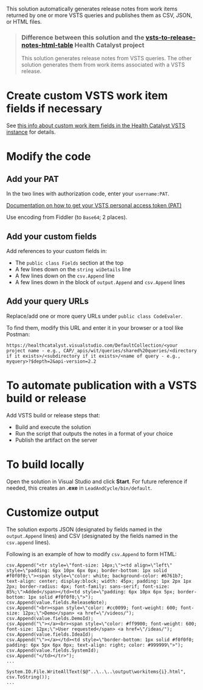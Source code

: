 This solution automatically generates release notes from work items returned by one or more VSTS queries and publishes them as CSV, JSON, or HTML files.

> ### Difference between this solution and the [vsts-to-release-notes-html-table](https://github.com/HealthCatalyst/vsts-release-notes-html-table) Health Catalyst project
> This solution generates release notes from VSTS queries. The other solution generates them from work items associated with a VSTS release.

# Create custom VSTS work item fields if necessary
See [this info about custom work item fields in the Health Catalyst VSTS instance](https://github.com/HealthCatalyst/vsts-release-notes-html-table#step-1-identify-default-and-custom-fields-in-vsts-work-item-forms-create-custom-fields-if-necessary) for details.

# Modify the code
## Add your PAT
In the two lines with authorization code, enter your `username:PAT`.

[Documentation on how to get your VSTS personal access token (PAT)](https://www.visualstudio.com/en-us/docs/setup-admin/team-services/use-personal-access-tokens-to-authenticate)

Use encoding from Fiddler (to `Base64`; 2 places).

## Add your custom fields
Add references to your custom fields in:
- The `public class Fields` section at the top
- A few lines down on the `string wiDetails` line
- A few lines down on the `csv.Append` line
- A few lines down in the block of `output.Append` and `csv.Append` lines

## Add your query URLs
Replace/add one or more query URLs under `public class CodeEvaler`.

To find them, modify this URL and enter it in your browser or a tool like Postman:
```
https://healthcatalyst.visualstudio.com/DefaultCollection/<your project name - e.g., CAP/_apis/wit/queries/shared%20queries/<directory if it exists>/<subdirectory if it exists>/<name of query - e.g., myquery>?$depth=2&api-version=2.2
```

# To automate publication with a VSTS build or release
Add VSTS build or release steps that:
- Build and execute the solution
- Run the script that outputs the notes in a format of your choice
- Publish the artifact on the server

# To build locally
Open the solution in Visual Studio and click **Start**. For future reference if needed, this creates an **.exe** in `LeadAndCycle/bin/default`.

# Customize output
The solution exports JSON (designated by fields named in the `output.Append` lines) and CSV (designated by the fields named in the `csv.append` lines).

Following is an example of how to modify `csv.Append` to form HTML:

```
csv.Append("<tr style=\"font-size: 14px;\"><td align=\"left\" style=\"padding: 6px 10px 6px 0px; border-bottom: 1px solid #f0f0f0;\"><span style=\"color: white; background-color: #6761b7; text-align: center; display:block; width: 45px; padding: 1px 2px 1px 2px; border-radius: 4px; font-family: sans-serif; font-size: 85%;\">Added</span></td><td style=\"padding: 6px 10px 6px 5px; border-bottom: 1px solid #f0f0f0;\">");
csv.Append(value.fields.ReleaseNote);
csv.Append("<br><span style=\"color: #cc0099; font-weight: 600; font-size: 12px;\">Demo</span> <a href=\"/videos/");
csv.Append(value.fields.DemoId);
csv.Append("\"></a><br><span style=\"color: #ff9900; font-weight: 600; font-size: 12px;\">User requested</span> <a href=\"/ideas/");
csv.Append(value.fields.IdeaId);
csv.Append("\"></a></td><td style=\"border-bottom: 1px solid #f0f0f0; padding: 6px 5px 6px 0px; text-align: right; color: #999999\">");
csv.Append(value.fields.SystemId);
csv.Append("</td></tr>");
...

System.IO.File.WriteAllText($@"..\..\..\output\workitems{i}.html", csv.ToString());
...
```
